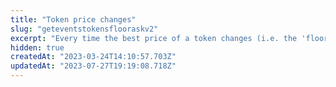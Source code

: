```yaml
---
title: "Token price changes"
slug: "geteventstokensflooraskv2"
excerpt: "Every time the best price of a token changes (i.e. the 'floor ask'), an event is generated. This API is designed to be polled at high frequency, in order to keep an external system in sync with accurate prices for any token.\n\nThere are multiple event types, which describe what caused the change in price:\n\n- `new-order` > new listing at a lower price\n\n- `expiry` > the previous best listing expired\n\n- `sale` > the previous best listing was filled\n\n- `cancel` > the previous best listing was cancelled\n\n- `balance-change` > the best listing was invalidated due to no longer owning the NFT\n\n- `approval-change` > the best listing was invalidated due to revoked approval\n\n- `revalidation` > manual revalidation of orders (e.g. after a bug fixed)\n\n- `reprice` > price update for dynamic orders (e.g. dutch auctions)\n\n- `bootstrap` > initial loading of data, so that all tokens have a price associated\n\nSome considerations to keep in mind\n\n- Due to the complex nature of monitoring off-chain liquidity across multiple marketplaces, including dealing with block re-orgs, events should be considered 'relative' to the perspective of the indexer, ie _when they were discovered_, rather than _when they happened_. A more deterministic historical record of price changes is in development, but in the meantime, this method is sufficent for keeping an external system in sync with the best available prices.\n\n- Events are only generated if the best price changes. So if a new order or sale happens without changing the best price, no event is generated. This is more common with 1155 tokens, which have multiple owners and more depth. For this reason, if you need sales data, use the Sales API."
hidden: true
createdAt: "2023-03-24T14:10:57.703Z"
updatedAt: "2023-07-27T19:19:08.718Z"
---
```

